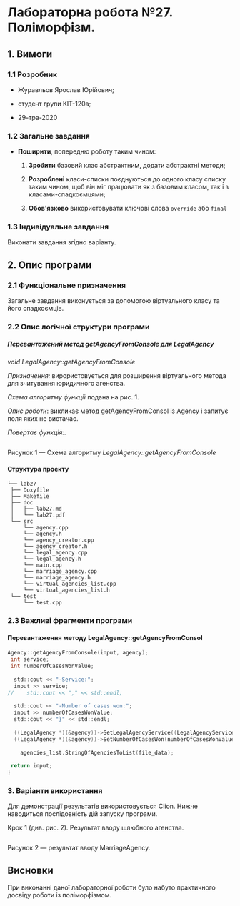 ﻿# Лабораторна робота №27. Поліморфізм.

## 1. Вимоги

### 1.1 Розробник

-   Журавльов Ярослав Юрійович;
    
-   студент групи КІТ-120а;
    
-   29-тра-2020
    

### 1.2 Загальне завдання

-   **Поширити**, попередню роботу таким чином:
    1.  **Зробити**  базовий клас абстрактним, додати абстрактні методи;
        
    2.  **Розроблені**  класи-списки поєднуються до одного класу списку таким чином, щоб він міг працювати як з базовим класом, так і з класами-спадкоємцями;
        
    3.  **Обов'язково**  використовувати ключові слова  `override`  або  `final`

### 1.3 Індивідуальне завдання

Виконати завдання згідно варіанту.

## 2. Опис програми

### 2.1 Функціональне призначення
Загальне завдання виконується за допомогою віртуального класу та його спадкоємців.

### 2.2 Опис логічної структури програми
##### _Перевантажений метод  getAgencyFromConsole для LegalAgency_

*void LegalAgency::getAgencyFromConsole*

_Призначення:_ вирористовується для розширення віртуального метода для зчитування юридичного агенства.

_Схема алгоритму функції_ подана на рис. 1.

_Опис роботи_: викликає метод getAgencyFromConsol із Agency і запитує поля яких не вистачає.

_Повертає функція:_.

![]()  
  
Рисунок 1 — Схема алгоритму *LegalAgency::getAgencyFromConsole*

#### Структура проекту

```
└── lab27
 ├── Doxyfile
 ├── Makefile
 ├── doc
 │   ├── lab27.md
 │   └── lab27.pdf
 └── src
  	 └── agency.cpp
  	 └── agency.h
  	 └── agency_creator.cpp
  	 └── agency_creator.h
  	 └── legal_agency.cpp
  	 └── legal_agency.h
  	 └── main.cpp
  	 └── marriage_agency.cpp
  	 └── marriage_agency.h
  	 └── virtual_agencies_list.cpp
  	 └── virtual_agencies_list.h
 └── test
	 └── test.cpp
```

### 2.3 Важливі фрагменти програми
#### Перевантаження методу LegalAgency::getAgencyFromConsol
```c
Agency::getAgencyFromConsole(input, agency);  
 int service;  
 int numberOfCasesWonValue;  
  
  std::cout << "-Service:";  
  input >> service;  
//    std::cout << "," << std::endl;  
  
  std::cout << "-Number of cases won:";  
  input >> numberOfCasesWonValue;  
  std::cout << "}" << std::endl;  
  
  ((LegalAgency *)(&agency))->SetLegalAgencyService((LegalAgencyService)service);  
  ((LegalAgency *)(&agency))->SetNumberOfCasesWon(numberOfCasesWonValue); 
  
    agencies_list.StringOfAgenciesToList(file_data);  
  
 return input;  
}
```
### 3. Варіанти використання

Для демонстрації результатів використовується Clion. Нижче наводиться послідовність дій запуску програми.

Крок 1 (див. рис. 2). Результат вводу шлюбного агенства. 

![]() 

Рисунок 2 — результат вводу MarriageAgency.

## Висновки

При виконанні даної лабораторної роботи було набуто практичного досвіду роботи із поліморфізмом.
